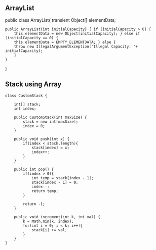 ## ArrayList
public class ArrayList{
    transient Object[] elementData;

    public ArrayList(int initialCapacity) { if (initialCapacity > 0) {
        this.elementData = new Object[initialCapacity]; } else if (initialCapacity == 0) {
        this.elementData = EMPTY_ELEMENTDATA; } else {
        throw new IllegalArgumentException("Illegal Capacity: "+ initialCapacity);
        }
    }
}


## Stack using Array

```
class CustomStack {

    int[] stack;
    int index;
    
    public CustomStack(int maxSize) {
        stack = new int[maxSize];
        index = 0;
    }
    
    public void push(int x) {
        if(index < stack.length){
            stack[index] = x;
            index++;
        }
    }
    
    public int pop() {
        if(index > 0){
            int temp = stack[index - 1];
            stack[index - 1] = 0;
            index--;
            return temp;
        }        
        
        return -1;
    }
    
    public void increment(int k, int val) {
        k = Math.min(k, index);
        for(int i = 0; i < k; i++){
            stack[i] += val;
        }
    }
}
```